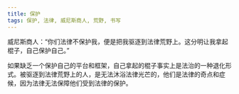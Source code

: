 ```yaml
---
title: 保护
tags: 保护, 法律, 威尼斯商人, 荒野, 书写
---
```



威尼斯商人：“你们法律不保护我，便是把我驱逐到法律荒野上。这分明让我拿起棍子，自己保护自己。”

如果缺乏一个保护自己的平台和框架，自己拿起的棍子事实上是法治的一种退化形式。被驱逐到法律荒野上的人，是无法沐浴法律光芒的，他们是法律的奇点和症候，因为法律无法保障他们受到法律的保护。

